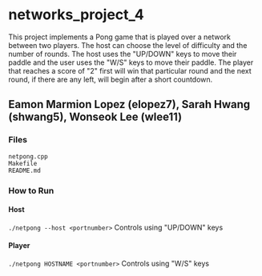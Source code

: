 # networks_project_4
This project implements a Pong game that is played over a network between two players. The host can choose the level of difficulty and the number of rounds. The host uses the "UP/DOWN" keys to move their paddle and the user uses the "W/S" keys to move their paddle. The player that reaches a score of "2" first will win that particular round and the next round, if there are any left, will begin after a short countdown. 
## Eamon Marmion Lopez (elopez7), Sarah Hwang (shwang5), Wonseok Lee (wlee11)
### Files ###
`netpong.cpp`</br>
`Makefile`</br>
`README.md`</br>

### How to Run ###
#### Host ####
`./netpong --host <portnumber>`
Controls using "UP/DOWN" keys
#### Player ####
`./netpong HOSTNAME <portnumber>`
Controls using "W/S" keys
